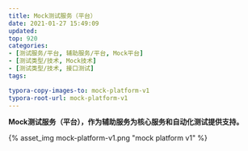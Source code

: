 ```yaml
---
title: Mock测试服务（平台）
date: 2021-01-27 15:49:09
updated: 
top: 920
categories: 
- [测试服务/平台, 辅助服务/平台, Mock平台]
- [测试类型/技术, Mock技术]
- [测试类型/技术, 接口测试]
tags:

typora-copy-images-to: mock-platform-v1
typora-root-url: mock-platform-v1
---
```


**Mock测试服务（平台），作为辅助服务为核心服务和自动化测试提供支持。**

{% asset_img mock-platform-v1.png "mock platform v1" %}